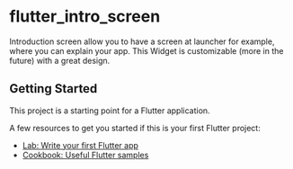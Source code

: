 # flutter_intro_screen

Introduction screen allow you to have a screen at launcher for example, where you can explain your app. This Widget is customizable (more in the future) with a great design.

## Getting Started

This project is a starting point for a Flutter application.

A few resources to get you started if this is your first Flutter project:

- [Lab: Write your first Flutter app](https://flutter.dev/docs/get-started/codelab)
- [Cookbook: Useful Flutter samples](https://flutter.dev/docs/cookbook)
